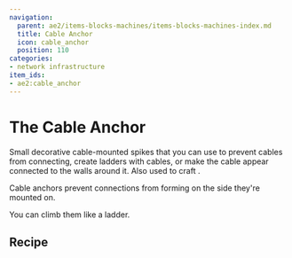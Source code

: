 ```yaml
---
navigation:
  parent: ae2/items-blocks-machines/items-blocks-machines-index.md
  title: Cable Anchor
  icon: cable_anchor
  position: 110
categories:
- network infrastructure
item_ids:
- ae2:cable_anchor
---
```


# The Cable Anchor

<GameScene zoom="6" background="transparent">
  <ImportStructure src="../assets/assemblies/cable_anchor.snbt" />
  <IsometricCamera yaw="195" pitch="30" />
</GameScene>

Small decorative cable-mounted spikes that you can use to prevent cables from connecting, create ladders with cables, or make the cable appear
connected to the walls around it. Also used to craft <ItemLink id="facade" />.

Cable anchors prevent connections from forming on the side they're mounted on.

You can climb them like a ladder.

## Recipe

<RecipeFor id="cable_anchor" />
